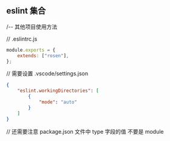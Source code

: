 ## eslint 集合

/-- 其他项目使用方法

// .eslintrc.js
```js
module.exports = {
    extends: ["rosen"],
};
```

// 需要设置 .vscode/settings.json
```json
{
    "eslint.workingDirectories": [
        {
            "mode": "auto"
        }
    ]
}
```

// 还需要注意 package.json 文件中 type 字段的值 不要是 module
